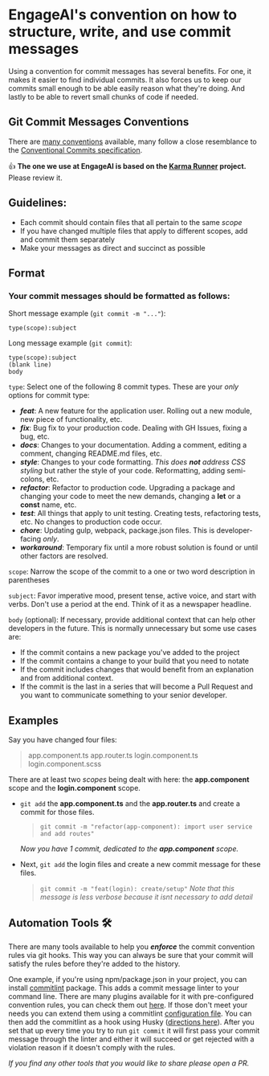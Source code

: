 # EngageAI's convention on how to structure, write, and use commit messages

Using a convention for commit messages has several benefits. For one, it makes it easier to find individual commits. It also forces us to keep our commits small enough to be able easily reason what they're doing. And lastly to be able to revert small chunks of code if needed.

## Git Commit Messages Conventions

There are [many conventions](https://github.com/conventional-changelog/commitlint#shared-configuration) available, many follow a close resemblance to the [Conventional Commits specification](https://www.conventionalcommits.org/en/v1.0.0/).

👍 **The one we use at EngageAI is based on the [Karma Runner](http://karma-runner.github.io/1.0/dev/git-commit-msg.html) project.** Please review it.

## Guidelines:

- Each commit should contain files that all pertain to the same _scope_
- If you have changed multiple files that apply to different scopes, add and commit them separately
- Make your messages as direct and succinct as possible

## Format

### Your commit messages should be formatted as follows:

Short message example (`git commit -m "..."`):

`type(scope):subject`

Long message example (`git commit`):
```
type(scope):subject
(blank line)
body
```

`type`: Select one of the following 8 commit types. These are your _only_ options for commit type:

- **_feat_**: A new feature for the application user. Rolling out a new module, new piece of functionality, etc.
- **_fix_**: Bug fix to your production code. Dealing with GH Issues, fixing a bug, etc.
- **_docs_**: Changes to your documentation. Adding a comment, editing a comment, changing README.md files, etc.
- **_style_**: Changes to your code formatting. _This does **not** address CSS styling_ but rather the style of your code. Reformatting, adding semi-colons, etc.
- **_refactor_**: Refactor to production code. Upgrading a package and changing your code to meet the new demands, changing a **let** or a **const** name, etc.
- **_test_**: All things that apply to unit testing. Creating tests, refactoring tests, etc. No changes to production code occur.
- **_chore_**: Updating gulp, webpack, package.json files. This is developer-facing _only_.
- **_workaround_**: Temporary fix until a more robust solution is found or until other factors are resolved.

`scope`: Narrow the scope of the commit to a one or two word description in parentheses

`subject`: Favor imperative mood, present tense, active voice, and start with verbs. Don't use a period at the end. Think of it as a newspaper headline.

`body` (optional): If necessary, provide additional context that can help other developers in the future. This is normally unnecessary but some use cases are:

- If the commit contains a new package you've added to the project
- If the commit contains a change to your build that you need to notate
- If the commit includes changes that would benefit from an explanation and from additional context.
- If the commit is the last in a series that will become a Pull Request and you want to communicate something to your senior developer.

## Examples

Say you have changed four files:

> app.component.ts
> app.router.ts
> login.component.ts
> login.component.scss

There are at least two _scopes_ being dealt with here: the **app.component** scope and the **login.component** scope.

- `git add` the **app.component.ts** and the **app.router.ts** and create a commit for those files.

  > `git commit -m "refactor(app-component): import user service and add routes"`

  _Now you have 1 commit, dedicated to the **app.component** scope._

- Next, `git add` the login files and create a new commit message for these files.
  > `git commit -m "feat(login): create/setup"`
        _Note that this message is less verbose because it isnt necessary to add detail_

## Automation Tools 🛠

There are many tools available to help you ***enforce*** the commit convention rules via git hooks. This way you can always be sure that your commit will satisfy the rules before they're added to the history.

One example, if you're using npm/package.json in your project, you can install [commitlint](https://github.com/conventional-changelog/commitlint) package. This adds a commit message linter to your command line. There are many plugins available for it with pre-configured convention rules, you can check them out [here](https://github.com/conventional-changelog/commitlint#shared-configuration). If those don't meet your needs you can extend them using a commitlint [configuration file](https://github.com/conventional-changelog/commitlint#config). You can then add the commitlint as a hook using Husky ([directions here](https://github.com/conventional-changelog/commitlint#getting-started)). After you set that up every time you try to run `git commit` it will first pass your commit message through the linter and either it will succeed or get rejected with a violation reason if it doesn't comply with the rules.

*If you find any other tools that you would like to share please open a PR.*
